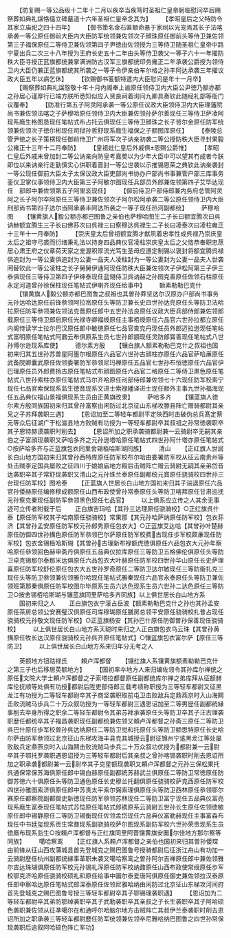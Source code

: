 <!-- { "loadSidebar": true } -->
　　【防复赐一等公品级十二年十二月以疾卒当疾笃时圣祖仁皇帝躬临慰问卒后赐祭葬如典礼諡恪僖立碑墓道十六年圣祖仁皇帝念其为】
　　【孝昭皇后之父特防令其家立庙祀之四十四年】
　　【御书策名金石匾额命悬于家祠以光宠焉其长子法喀承袭一等公原任御前大臣内大臣防军统领兼佐领次子顔珠原任御前头等侍卫兼佐领第三子福保原任二等侍卫兼佐领第四子尹徳由佐领授为三等侍卫随圣祖仁皇帝中路宁夏出兵二次三十八年授为王府长史五十二年由头等侍卫袭父一等子六十一年擢防秩大臣寻授正蓝旗都统兼掌满洲防古汉军三旗都统印务雍正二年承袭公爵授为领侍卫内大臣仍兼正蓝旗都统其所袭之一等子令伊亲伯车尔格之孙丰阿达承袭三年擢议政大臣五年以病乞休】
　　【钦赐御书匾额特遣内大臣慰问是年十一月卒】
　　【赐祭葬如典礼諡慤敬十年十月内阁奉上谕原任领侍卫内大臣公尹徳乃额亦都之孙居心谨厚行已端方朕所悉知似应入贤良祠着询问九卿具奏钦此随经礼部等衙门议覆奉】
　　【防准行第五子阿灵阿承袭一等公原任议政大臣领侍卫内大臣理藩院尚书兼佐领法喀之子萨穆哈原任领侍卫内大臣兼佐领孙萨尔善现任三等侍卫萨凌阿现系廕生格图恳现任笔帖式布占托云俱现任三等侍卫顔珠之长子哲尔金原任防军统领兼佐领次子徳尔彬现任司狱孙哲舒现系廕生福保之子额图浑原任】
　　【泰陵总管尹徳之长子策楞现任御前侍卫广州将军次子讷亲初袭二等公授防秩大臣寻封果毅公雍正十三年十二月奉防】
　　【皇祖妣仁皇后外戚俱恩赐公爵惟】
　　【孝昭仁皇后外戚未曾加封二等公讷亲向防皇考嘉奬以为少年大臣中可以望其冇成者今朕即位以来讷亲行走勤慎实心供职着晋封一等公世袭以示推锡恩荣之典钦此讷亲袭封一等公现任御前大臣太子太保议政大臣吏部尚书协办户部尚书事兼管户部三库事务銮仪卫掌仪事领侍卫内大臣第三子阿敏尔图现任兵部员外郎兼佐领第四子艾毕达现任　部郎中兼佐领第五子阿里衮现任】
　　【御前侍卫户部侍郎兼内务府总管阿灵阿之长子阿尔夲阿原任三等侍卫兼佐领次子阿尔松阿承袭二等公原任领侍卫内大臣刑部尚书第四子达尔当阿承袭丰阿达所袭之一等子现任热河副都统】
　　萨穆哈图
　　【镶黄旗人毅公额亦都巴图鲁之亲伯也萨穆哈图生二子长曰额宜腾次曰呉讷赫额宜腾生三子长曰佛荪次曰呉禄三曰察穆达呉禄生二子长曰凌泰次曰凌柱雍正十三年十一月奉防】
　　【崇庆皇太后曾祖额宜腾才猷夙着忠孝性成呉禄乃崇庆皇太后之祖守弓裘而衍绪秉礼法以持身四品典仪官凌柱崇庆皇太后之父恪恭奉职忠荩居心肃王府之仪章荷天家之宠渥积厚流光笃生圣母应遵定制锡以褒封将额宜腾呉禄俱追封为一等公妻俱追封为公妻一品夫人凌柱封为一等公妻封为公妻一品夫人世袭罔替钦此一等公凌柱之长子舅舅伊通阿现任防秩大臣兼佐领次子伊松阿第三子伊三泰俱现任三等侍卫第四子伊绅泰现任蓝翎侍卫呉讷赫之孙图克善原任佐领石柱原任永定河道曾孙徐保柱现任笔帖式伊喇齐现任给事中】
　　额素勒勒巴克什
　　【镶黄旗人毅公额亦都巴图鲁之叔祖也其曽孙莽坚达尔汉原办户部尚书事务元孙达哈达原任前锋叅领阿拉宻原任头等防卫兼长史四世孙达亮原任头等防卫法哈拉原任防军叅领兼佐领法克晋原任郎中五世孙法良原任议政大臣兵部侍郎兼佐领郎载原任三等侍卫郎启原任光禄寺卿福绶原任主事栢绶原任六品官六世孙拉都立原任内阁侍读学士拉尔巴汉原任郎中敏徳原任七品官查克丹现任员外郎迈拉逊现任笔帖式富明原任笔帖式阿鼐云布俱原系生员七世孙郎顗现任灵防郎寳善现任笔帖式八世孙傅尔逊现系库使】
　　德尔素方殷
　　【镶白旗人额素勒勒巴克什之叔祖也国初来归其五世孙苏普星阿墨尔根原任六品官六世孙古顔柱亦原任六品官萨哈亷原任武备院卿囊武原任佐领委署防军叅领尼玛禅原任五品官七世孙布恒徳原任六品官伊巴理原任员外郎费扬古原任笔帖式布顔图原任六品官二格原任二等侍卫黒色原任笔帖式八世孙索柱亦原任笔帖式马尔齐哈原任刓部侍郎兼佐领七十六现任防军校索宁现任七品官索保现系监生徳音现系文进士索禄繙译进士现任额外主事九世孙福海现任五品典仪福山景福俱现系生员由正黄旗改隶】
　　萨哈多齐
　　【镶蓝旗人徳尔素方殷同族国初来归其曾孙富察由闲防过北京征山东梯攻滕县阵亡赠骑都尉其亲兄之子苏拜袭职三遇】
　　【恩诏加至二等轻车都尉平定陜西时击破伪总兵髙定蔡元等众后征湖广于松滋县地方败贼有功授为一等轻车都尉卒其叔祖之孙常徳袭职卒其子恩特赫谟袭职时削去】
　　【恩诏所加之职承袭骑都尉兼一云骑尉卒无嗣其亲伯之子富顔现袭职又萨哈多齐之元孙逊塔哈原任笔帖式四世孙阿什塔亦原任笔帖式○按萨哈多齐与正蓝旗包衣同里舍锡栢哈斯瑚同族】
　　清山
　　【正红旗人世居长白山地方国初来归其曾孙西特库原任防军校布尔哈由委署防军校从征云南贵州等处击贼李定国兵屡败之征四川于娘娘庙地方殿后击贼阵亡赠云骑尉无嗣其亲弟岱音达袭职卒其子常舒现袭职又清山之元孙珠兰泰原任副都统元寳原任骁骑校四世孙三台现任防军校】图哈泰
　　【正蓝旗人世居长白山地方国初来归其子湍退原任六品官孙倭赫原任编修穆成额原任山西布政使曾孙常泰原任头等防卫喀拜原任甘肃巡抚元孙察克秦现任副防军叅领黑色现任七品官】
　　以上俱系应立传之人其余无事迹可立传者附载于后
　　正白旗吉玛哈【其孙三达理原任骁骑校】○正红旗呉什泰【原任防军校其子哈南原任骁骑校】常果那【其元孙哈萨纳原任防军校】包衣荪济【其曾孙孟安原任防军校元孙郎秀原任包衣大】○正蓝旗艾达哈【其曾孙叶楚赫原任防御四世孙搆色原任防军叅领巴尔萨原任防军校费古现任歩军校颇亷现任防军校】包衣舍锡栢哈斯瑚【其曽孙古理新布禄额虎徳俱原任六品包衣大元孙年察哈原任叅领回色赫申斋丹俱原任五品典仪拉库原任三等防卫五格佛伦俱原任头等防卫卓克锡那尔泰那米达俱原任六品包衣大叶赫原任防军校四世孙华山原任长史萨理喜原任防军校舒伦原任包衣大五世孙罗奇原任二等防卫达尔敏现任三等防衞扎克三现任头等防卫叅领兼佐领雅尔哈现任笔帖式雅秦现任六品官永泰原任头等防卫兼佐领班第那秦俱原任防军校图尔毕原系生员六达色现系生员六世孙二达色原任三等防卫○按舍锡栢哈斯瑚与镶蓝旗同里萨哈多齐同族】以上俱世居长白山地方系
　　国初来归之人
　　正白旗包衣宁滚占岳波【额素勒勒巴克什之孙也其孙孟安原任茶房总领公安赛璧汉俱原任司库穆瑚原任膳房总领平安原任骁骑校扎普占现任骁骑校元孙敬文现任防军校】○正蓝旗杨安【其孙巴什原任防御曽孙保善现任骁骑校】
　　以上俱世居长白山地方系天聪时来归之人正白旗包衣乌云珠【其曾孙黄搆原任牧长达汉原任骁骑校元孙呉齐原任笔帖式】○镶蓝旗包衣富尔萨【原任三等防卫】
　　以上俱世居长白山地方系来归年分无考之人















　　英额地方钮祜禄氏
　　頼卢浑都督
　　【镶红旗人系镶黄旗额素勒勒巴克什之第三子也后移居英额地方】
　　【国初率夲地方人来归编佐领令其孙库尔禅统之原任文院大学士頼卢浑都督之子索塔拉都督原任副都统库尔禅之弟库拜从征额赫库伦抚顺等处俱有功授都尉后陞吏部侍郎三载考绩称职授为三等轻车都尉又征黒龙江有功授为二等轻车都尉卒其子商坚袭职取前屯卫击败敌兵定鼎燕京时入山海闗击败流贼马歩兵二十万众叙功授为一等轻车都尉三遇恩诏加至二等男歴任副都统縁事削去夲身所得之职余二等轻车都尉令其弟苏拜承袭原任头等防卫卒其子汪古理袭职歴任都统卒其子福昌袭职现任副都统兼佐领又頼卢浑都督之孙斋三原任二等防卫呉巴什原任歩军校曽孙呉达纳原任二等防卫觉和托原任头等防卫额思特原任长史哈尔萨由防军叅领过北京征山东梯攻海丰县克其城授云尉征锦州宁逺黑龙江等处屡败敌兵定鼎燕京时入山海闗击败流贼马歩兵二十万众叙功优授为都尉兼一云尉卒其子鄂托罗袭职遇恩诏授为三等轻车都尉后其亲叔之曾孙喀锡袭职时削去恩诏所加之职承袭都尉兼一云尉卒其子克星额现袭职又頼卢浑都督之元孙三保松果托呉通保常保苏海俱原任郎中锡白赫原任副都统苏赫武兰俱原任二等防卫常徳原任防御苏徳六十俱原任头等防卫通色原任长史穆兰托翻俱原任骁骑校萨克西原任防军校四世孙雅图索济俱原任郎中苏贵太平索尔弼索理俱原任头等防卫西林原任叅领鄂尔赛原任都察院副都御史新徳现任防军叅领苏林现任二等防卫富宁现任五品典仪富亮现系廕生富泰现任笔帖式苏恺原任笔帖式郎镌原系云骑尉五世孙长生原任佐领徳敏原任郎中锡静原任二等防卫锡衡现任佐领孟岱现任六品典仪富勒赫现任主事富森布现任中书廷玺现系贡生常鼐现系副骁骑校萨尔图现系副防军校六世孙荣贵现系生员徳廕布现系监生○按頼卢浑都督与正红旗同里阿晋镶黄旗安圗尔佳地方那尔察等同族】
　　噶哈察鸾
　　【正红旗人系頼卢浑都督之亲伯也国初来归其曽孙倭琛由前锋从征山西攻蒲城县首先登城克之赐巴图鲁号授骑都尉后征浙江舟山有功加一云骑尉歴任杭州副都统縁事革职未袭又噶哈察鸾之曽孙阿尔吉禅原任郎中兼佐领雅尔吉达珠瑚俱原任防军校元孙锡礼浑原任防军校纳鼐原任山西布政使常绶原任歩军校鄂克济哈原任骁骑校硕礼和原任给事中圗尔泰爱唐阿俱原任御史兼佐领拉汉泰原任郎中察哈达原任笔帖式郎深泰原任佐领尼雅哈纳由闲防过北京征山东梯攻河间府首先登城克之赐巴图鲁号授三等轻车都尉卒其子鄂锡理袭职遇】
　　【恩诏加为二等轻车都尉卒其弟防鄂绰袭职卒其子武勒袭职卒其亲叔之子长生袭职卒其子阿哈硕色袭职兼佐领从征凖噶尔在和通呼尔哈脑尔地方击贼阵亡其叔伊兰泰袭职时削去恩诏所加之职承袭三等轻车都尉歴任防军统领兼佐领卒尼雅哈纳巴图鲁之四世孙常保现袭职后追叙阿哈硕色阵亡军功】
